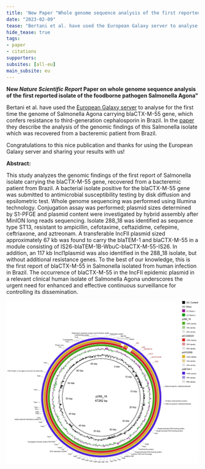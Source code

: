 ```yaml
---
title: 'New Paper "Whole genome sequence analysis of the first reported isolate of Salmonella Agona carrying blaCTX-M-55 gene in Brazil"'
date: "2023-02-09"
tease: "Bertani et al. have used the European Galaxy server to analyse the whole genome sequence of Salmonella Agona carrying blaCTX-M-55 gene"
hide_tease: true
tags:
- paper
- citations
supporters:
subsites: [all-eu]
main_subsite: eu
---
```


**New *Nature Scientific Report* Paper on whole genome sequence analysis of the first reported isolate of the foodborne pathogen Salmonella Agona"**

Bertani et al. have used the [European Galaxy server](https://usegalaxy.eu) to analyse for the first time the genome of Salmonella Agona carrying blaCTX-M-55 gene, which confers resistance to third-generation cephalosporin in Brazil. In the [paper](https://www.nature.com/articles/s41598-023-29599-5) they describe the analysis of the genomic findings of this Salmonella isolate which was recovered from a bacteremic patient from Brazil. 

Congratulations to this nice publication and thanks for using the European Galaxy server and sharing your results with us!

**Abstract:**

This study analyzes the genomic findings of the first report of Salmonella isolate carrying the blaCTX-M-55 gene, recovered from a bacteremic patient from Brazil. A bacterial isolate positive for the blaCTX-M-55 gene was submitted to antimicrobial susceptibility testing by disk diffusion and epsilometric test. Whole genome sequencing was performed using Illumina technology. Conjugation assay was performed; plasmid sizes determined by S1-PFGE and plasmid content were investigated by hybrid assembly after MinION long reads sequencing. Isolate 288_18 was identified as sequence type ST13, resistant to ampicillin, cefotaxime, ceftazidime, cefepime, ceftriaxone, and aztreonam. A transferable IncFII plasmid sized approximately 67 kb was found to carry the blaTEM-1 and blaCTX-M-55 in a module consisting of IS26-blaTEM-1B-WbuC-blaCTX-M-55-IS26. In addition, an 117 kb IncI1plasmid was also identified in the 288_18 isolate, but without additional resistance genes. To the best of our knowledge, this is the first report of blaCTX-M-55 in Salmonella isolated from human infection in Brazil. The occurrence of blaCTX-M-55 in the IncFII epidemic plasmid in a relevant clinical human isolate of Salmonella Agona underscores the urgent need for enhanced and effective continuous surveillance for controlling its dissemination.

![GenomePlot](genomeplot.png)


